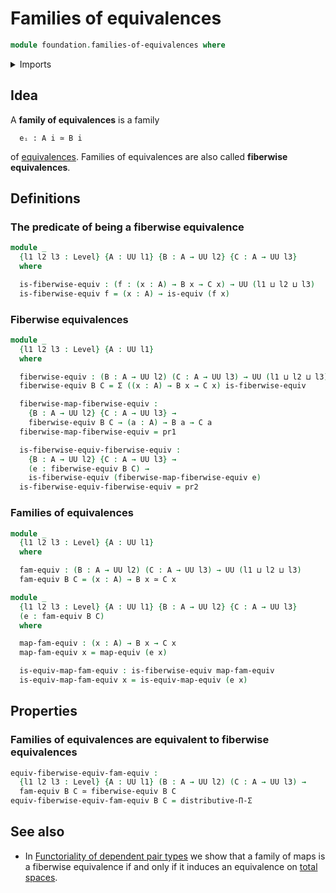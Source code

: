 # Families of equivalences

```agda
module foundation.families-of-equivalences where
```

<details><summary>Imports</summary>

```agda
open import foundation.dependent-pair-types
open import foundation.universe-levels

open import foundation-core.equivalences
open import foundation-core.type-theoretic-principle-of-choice
```

</details>

## Idea

A **family of equivalences** is a family

```text
  eᵢ : A i ≃ B i
```

of [equivalences](foundation-core.equivalences.md). Families of equivalences are
also called **fiberwise equivalences**.

## Definitions

### The predicate of being a fiberwise equivalence

```agda
module _
  {l1 l2 l3 : Level} {A : UU l1} {B : A → UU l2} {C : A → UU l3}
  where

  is-fiberwise-equiv : (f : (x : A) → B x → C x) → UU (l1 ⊔ l2 ⊔ l3)
  is-fiberwise-equiv f = (x : A) → is-equiv (f x)
```

### Fiberwise equivalences

```agda
module _
  {l1 l2 l3 : Level} {A : UU l1}
  where

  fiberwise-equiv : (B : A → UU l2) (C : A → UU l3) → UU (l1 ⊔ l2 ⊔ l3)
  fiberwise-equiv B C = Σ ((x : A) → B x → C x) is-fiberwise-equiv

  fiberwise-map-fiberwise-equiv :
    {B : A → UU l2} {C : A → UU l3} →
    fiberwise-equiv B C → (a : A) → B a → C a
  fiberwise-map-fiberwise-equiv = pr1

  is-fiberwise-equiv-fiberwise-equiv :
    {B : A → UU l2} {C : A → UU l3} →
    (e : fiberwise-equiv B C) →
    is-fiberwise-equiv (fiberwise-map-fiberwise-equiv e)
  is-fiberwise-equiv-fiberwise-equiv = pr2
```

### Families of equivalences

```agda
module _
  {l1 l2 l3 : Level} {A : UU l1}
  where

  fam-equiv : (B : A → UU l2) (C : A → UU l3) → UU (l1 ⊔ l2 ⊔ l3)
  fam-equiv B C = (x : A) → B x ≃ C x

module _
  {l1 l2 l3 : Level} {A : UU l1} {B : A → UU l2} {C : A → UU l3}
  (e : fam-equiv B C)
  where

  map-fam-equiv : (x : A) → B x → C x
  map-fam-equiv x = map-equiv (e x)

  is-equiv-map-fam-equiv : is-fiberwise-equiv map-fam-equiv
  is-equiv-map-fam-equiv x = is-equiv-map-equiv (e x)
```

## Properties

### Families of equivalences are equivalent to fiberwise equivalences

```agda
equiv-fiberwise-equiv-fam-equiv :
  {l1 l2 l3 : Level} {A : UU l1} (B : A → UU l2) (C : A → UU l3) →
  fam-equiv B C ≃ fiberwise-equiv B C
equiv-fiberwise-equiv-fam-equiv B C = distributive-Π-Σ
```

## See also

- In
  [Functoriality of dependent pair types](foundation-core.functoriality-dependent-pair-types.md)
  we show that a family of maps is a fiberwise equivalence if and only if it
  induces an equivalence on [total spaces](foundation.dependent-pair-types.md).
